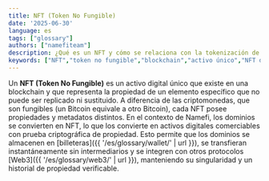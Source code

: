 ```yaml
---
title: NFT (Token No Fungible)
date: '2025-06-30'
language: es
tags: ["glossary"]
authors: ["namefiteam"]
description: ¿Qué es un NFT y cómo se relaciona con la tokenización de dominios?
keywords: ["NFT","token no fungible","blockchain","activo único","NFT de dominio"]
---
```


Un **NFT (Token No Fungible)** es un activo digital único que existe en una blockchain y que representa la propiedad de un elemento específico que no puede ser replicado ni sustituido. A diferencia de las criptomonedas, que son fungibles (un Bitcoin equivale a otro Bitcoin), cada NFT posee propiedades y metadatos distintos. En el contexto de Namefi, los dominios se convierten en NFT, lo que los convierte en activos digitales comerciables con prueba criptográfica de propiedad. Esto permite que los dominios se almacenen en [billeteras]({{ '/es/glossary/wallet/' | url }}), se transfieran instantáneamente sin intermediarios y se integren con otros protocolos [Web3]({{ '/es/glossary/web3/' | url }}), manteniendo su singularidad y un historial de propiedad verificable.